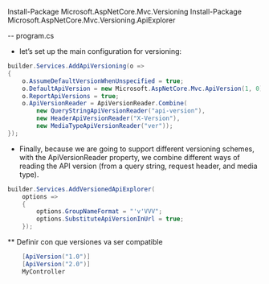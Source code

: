 ﻿

Install-Package Microsoft.AspNetCore.Mvc.Versioning
Install-Package Microsoft.AspNetCore.Mvc.Versioning.ApiExplorer


-- program.cs

* let’s set up the main configuration for versioning:
```C#
builder.Services.AddApiVersioning(o =>
{
    o.AssumeDefaultVersionWhenUnspecified = true;
    o.DefaultApiVersion = new Microsoft.AspNetCore.Mvc.ApiVersion(1, 0);
    o.ReportApiVersions = true;
    o.ApiVersionReader = ApiVersionReader.Combine(
        new QueryStringApiVersionReader("api-version"),
        new HeaderApiVersionReader("X-Version"),
        new MediaTypeApiVersionReader("ver"));
});
```
* Finally, because we are going to support different versioning schemes, with the ApiVersionReader property, we combine different ways of reading the API version (from a query string, request header, and media type).

```C#
builder.Services.AddVersionedApiExplorer(
    options =>
    {
        options.GroupNameFormat = "'v'VVV";
        options.SubstituteApiVersionInUrl = true;
    });
```


** Definir con que versiones va ser compatible

```C#
    [ApiVersion("1.0")]
    [ApiVersion("2.0")]
    MyController
```